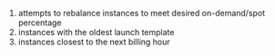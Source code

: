 1) attempts to rebalance instances to meet desired on-demand/spot percentage
2) instances with the oldest launch template
3) instances closest to the next billing hour